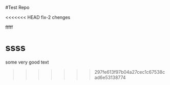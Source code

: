 #Test Repo

<<<<<<< HEAD
fix-2 chenges

fffff

ssss
=======
some very good text
>>>>>>> 297fe613f97b04a27cec1c67538cad6e53138774
